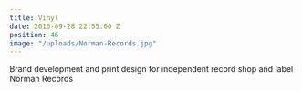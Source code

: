 ```yaml
---
title: Vinyl
date: 2016-09-28 22:55:00 Z
position: 46
image: "/uploads/Norman-Records.jpg"
---
```


Brand development and print design for independent record shop and label Norman Records